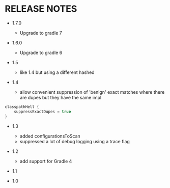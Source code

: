 # RELEASE NOTES

- 1.7.0

  - Upgrade to gradle 7

- 1.6.0

  - Upgrade to gradle 6

- 1.5

  - like 1.4 but using a different hashed
  
- 1.4

  - allow convenient suppression of 'benign' exact matches where there are dupes but they have the same impl
  
```groovy
classpathHell {
    suppressExactDupes = true
}
```
 

- 1.3

  - added configurationsToScan
  - suppressed a lot of debug logging using a trace flag

- 1.2

  - add support for Gradle 4

- 1.1

- 1.0
